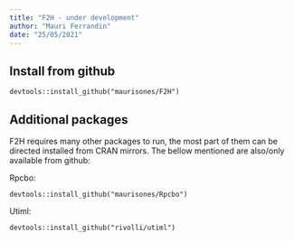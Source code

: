 ```yaml
---
title: "F2H - under development"
author: "Mauri Ferrandin"
date: "25/05/2021"
---
```



## Install from github
```{r setup, include=FALSE}
devtools::install_github("maurisones/F2H")
```

## Additional packages

F2H requires many other packages to run, the most part of them can be directed installed from CRAN mirrors. The bellow mentioned are also/only available from github:

Rpcbo:  
```{r setup, include=FALSE}
devtools::install_github("maurisones/Rpcbo")
```
Utiml:
```{r setup, include=FALSE}
devtools::install_github("rivolli/utiml")
```


